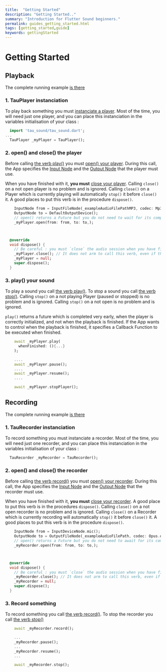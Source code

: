 ```yaml
---
title:  "Getting Started"
description: "Getting Started.."
summary: "Introduction for Flutter Sound beginners."
permalink: guides_getting_started.html
tags: [getting_started,guide]
keywords: gettingStarted
---
```


# Getting Started

## Playback

The complete running example [is there](flutter_sound_examples_simple_playback.html)

### 1. TauPlayer instanciation

To play back something you must [instanciate a player](tau_api_player_constructor.html). Most of the time, you will need just one player, and you can place this instanciation in the variables initialisation of your class :

```dart
  import 'tau_sound/tau_sound.dart';
...
  TauPlayer _myPlayer = TauPlayer();
```

### 2. open() and close() the player

Before calling [the verb play()](tau_api_player_startPlayer.html) you must [open() your player](tau_api_player_open_audio_session.html).
During this call, the App specifies the [Input Node](TODO) and the [Output Node](TODO) that the player must use.

When you have finished with it, **you must** [close your player](TODO). Calling `close()` on a not open player is no problem and is ignored. 
Calling `close()` on a Player which is currently playing will automatically `stop()` it before `close()` it. 
A good places to put this verb is in the procedure `dispose()`.

```dart
    InputNode from = InputFileNode(_exampleAudioFilePathMP3, codec: Mp3());
    OutputNode to = DefaultOutputDevice();
    // open() returns a Future but you do not need to wait for its completion before playing it.
    _myPlayer.open(from: from, to: to,);



  @override
  void dispose() {
    // Be careful : you must `close` the audio session when you have finished with it.
    _myPlayer.close(); // It does not arm to call this verb, even if the player is not yet open
    _myPlayer = null;
    super.dispose();
  }
```

### 3. play() your sound

To play a sound you call [the verb play()](tau_api_player_startPlayer.html). To stop a sound you call [the verb stop()](tau_api_player_stop_player.html).
Calling `stop()` on a not playing Player (paused or stopped) is no problem and is ignored.
Calling `stop()` on a not open is no problem and is ignored.

`play()` returns a future which is completed very early, when the player is correctly initialized, and not when the playback is finished.
If the App wants to control when the playback is finished, it specifies a Callback Function to be executed when finished.

```dart
    await _myPlayer.play(
      whenFinished: (){...}
    );

    ....
    await _myPlayer.pause();
    ....
    await _myPlayer.resume();  
    ....

    await _myPlayer.stopPlayer();
```

## Recording

The complete running example [is there](flutter_sound_examples_simple_recorder.html)

### 1. TauRecorder instanciation

To record something you must instanciate a recorder. Most of the time, you will need just one recorder, and you can place this instanciation in the variables initialisation of your class :

```dart
  TauRecorder _myRecorder = TauRecorder();
```

### 2. open() and close() the recorder

Before calling [the verb record()](tau_api_recorder_start_recorder.html) you must [open() your recorder](tau_api_recorder_open_audio_session.html).
During this call, the App specifies the [Input Node](TODO) and the [Output Node](TODO) that the recorder must use.

When you have finished with it, **you must** [close your recorder](TODO). A good place to put this verb is in the procedures `dispose()`.
Calling `close()` on a not open recorder is no problem and is ignored. 
Calling `close()` on a Recorder which is currently recording will automatically `stop()` it before `close()` it. 
A good places to put this verb is in the procedure `dispose()`.

```dart
    InputNode from = InputDeviceNode.mic();
    OutputNode to = OutputFileNode(_exampleAudioFilePath, codec: Opus.ogg());
    // open() returns a Future but you do not need to await for its completion before starting your recorder.
    _myRecorder.open(from: from, to: to,);



  @override
  void dispose() {
    // Be careful : you must `close` the audio session when you have finished with it.
    _myRecorder.close(); // It does not arm to call this verb, even if the recorder is not yet open
    _myRecorder = null;
    super.dispose();
  }
```

### 3. Record something

To record something you call [the verb record()](tau_api_recorder_start_recorder.html). To stop the recorder you call [the verb stop()](TODO)

```dart
    await _myRecorder.record();

    ...
    _myRecorder.pause();
    ...
    _myRecorder.resume();
    ...

    await _myRecorder.stop();
```

